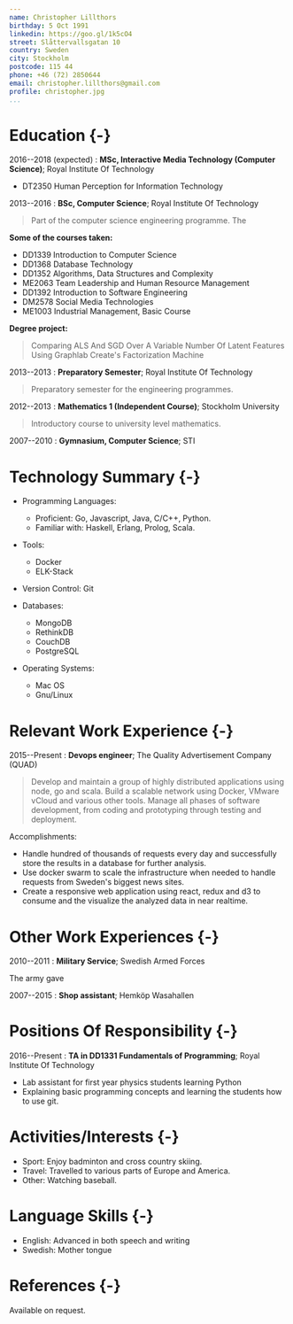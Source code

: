 ```yaml
---
name: Christopher Lillthors
birthday: 5 Oct 1991
linkedin: https://goo.gl/1k5cO4
street: Slåttervallsgatan 10
country: Sweden
city: Stockholm
postcode: 115 44
phone: +46 (72) 2850644
email: christopher.lillthors@gmail.com
profile: christopher.jpg
...
```


#   Education {-}

2016--2018 (expected)
:   **MSc, Interactive Media Technology (Computer Science)**; Royal Institute Of Technology

*   DT2350 Human Perception for Information Technology

2013--2016
:   **BSc, Computer Science**; Royal Institute Of Technology

> Part of the computer science engineering programme.
> The

**Some of the courses taken:**

*   DD1339 Introduction to Computer Science
*   DD1368 Database Technology
*   DD1352 Algorithms, Data Structures and Complexity
*   ME2063 Team Leadership and Human Resource Management
*   DD1392 Introduction to Software Engineering
*   DM2578 Social Media Technologies
*   ME1003 Industrial Management, Basic Course

**Degree project:**

> Comparing ALS And SGD Over A Variable Number Of Latent Features Using
> Graphlab Create's Factorization Machine

2013--2013
:   **Preparatory Semester**; Royal Institute Of Technology

> Preparatory semester for the engineering programmes.

2012--2013
:   **Mathematics 1 (Independent Course)**; Stockholm University

> Introductory course to university level mathematics.

2007--2010
:   **Gymnasium, Computer Science**; STI

#   Technology Summary {-}

*   Programming Languages:

    *   Proficient: Go, Javascript, Java, C/C++, Python.
    *   Familiar with: Haskell, Erlang, Prolog, Scala.

*   Tools:

    *   Docker
    *   ELK-Stack

*   Version Control: Git

*   Databases:

    *   MongoDB
    *   RethinkDB
    *   CouchDB
    *   PostgreSQL

*   Operating Systems:

    *   Mac OS
    *   Gnu/Linux

#   Relevant Work Experience {-}

2015--Present
:   **Devops engineer**; The Quality Advertisement Company (QUAD)

> Develop and maintain a group of highly distributed applications using node, go and scala.
> Build a scalable network using Docker, VMware vCloud and various other tools.
> Manage all phases of software development, from coding and prototyping through
> testing and deployment.

Accomplishments:

*   Handle hundred of thousands of requests every day and successfully
    store the results in a database for further analysis.
*   Use docker swarm to scale the infrastructure when needed to handle requests
    from Sweden's biggest news sites.
*   Create a responsive web application using react, redux and d3 to consume and
    the visualize the analyzed data in near realtime.

#   Other Work Experiences {-}

2010--2011
:   **Military Service**; Swedish Armed Forces

The army gave

2007--2015
:   **Shop assistant**; Hemköp Wasahallen

#   Positions Of Responsibility {-}

2016--Present
:   **TA in DD1331 Fundamentals of Programming**; Royal Institute Of Technology

*   Lab assistant for first year physics students learning Python
*   Explaining basic programming concepts and learning the students
    how to use git.

#   Activities/Interests {-}

*   Sport: Enjoy badminton and cross country skiing.
*   Travel: Travelled to various parts of Europe and America.
*   Other: Watching baseball.

#   Language Skills {-}

*   English: Advanced in both speech and writing
*   Swedish: Mother tongue

#   References {-}

Available on request.
